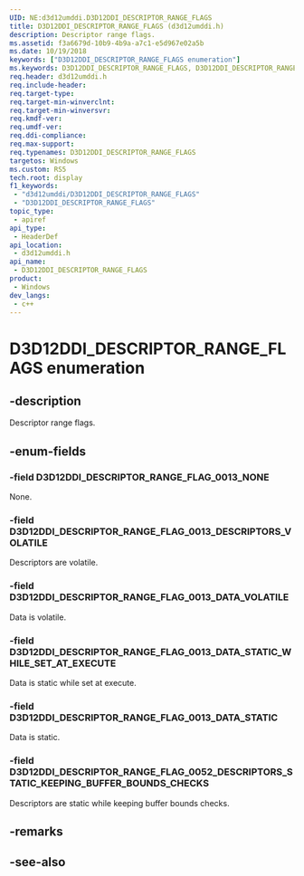 ```yaml
---
UID: NE:d3d12umddi.D3D12DDI_DESCRIPTOR_RANGE_FLAGS
title: D3D12DDI_DESCRIPTOR_RANGE_FLAGS (d3d12umddi.h)
description: Descriptor range flags.
ms.assetid: f3a6679d-10b9-4b9a-a7c1-e5d967e02a5b
ms.date: 10/19/2018
keywords: ["D3D12DDI_DESCRIPTOR_RANGE_FLAGS enumeration"]
ms.keywords: D3D12DDI_DESCRIPTOR_RANGE_FLAGS, D3D12DDI_DESCRIPTOR_RANGE_FLAGS,
req.header: d3d12umddi.h
req.include-header: 
req.target-type: 
req.target-min-winverclnt: 
req.target-min-winversvr: 
req.kmdf-ver: 
req.umdf-ver: 
req.ddi-compliance: 
req.max-support: 
req.typenames: D3D12DDI_DESCRIPTOR_RANGE_FLAGS
targetos: Windows
ms.custom: RS5
tech.root: display
f1_keywords:
 - "d3d12umddi/D3D12DDI_DESCRIPTOR_RANGE_FLAGS"
 - "D3D12DDI_DESCRIPTOR_RANGE_FLAGS"
topic_type:
 - apiref
api_type:
 - HeaderDef
api_location:
 - d3d12umddi.h
api_name:
 - D3D12DDI_DESCRIPTOR_RANGE_FLAGS
product:
 - Windows
dev_langs:
 - c++
---
```


# D3D12DDI_DESCRIPTOR_RANGE_FLAGS enumeration

## -description

Descriptor range flags.

## -enum-fields

### -field D3D12DDI_DESCRIPTOR_RANGE_FLAG_0013_NONE

None.

### -field D3D12DDI_DESCRIPTOR_RANGE_FLAG_0013_DESCRIPTORS_VOLATILE

Descriptors are volatile.

### -field D3D12DDI_DESCRIPTOR_RANGE_FLAG_0013_DATA_VOLATILE

Data is volatile.

### -field D3D12DDI_DESCRIPTOR_RANGE_FLAG_0013_DATA_STATIC_WHILE_SET_AT_EXECUTE

Data is static while set at execute.

### -field D3D12DDI_DESCRIPTOR_RANGE_FLAG_0013_DATA_STATIC

Data is static.

### -field D3D12DDI_DESCRIPTOR_RANGE_FLAG_0052_DESCRIPTORS_STATIC_KEEPING_BUFFER_BOUNDS_CHECKS

Descriptors are static while keeping buffer bounds checks.

## -remarks

## -see-also

